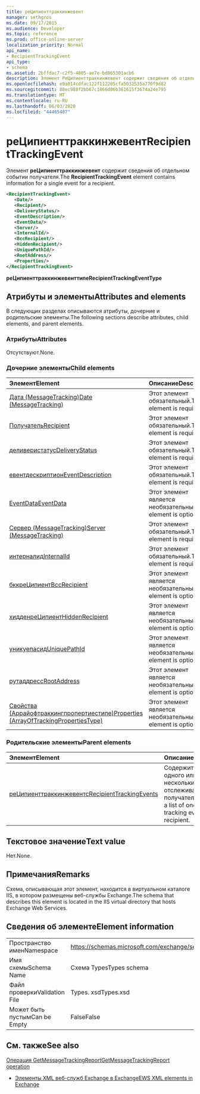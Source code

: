 ```yaml
---
title: реЦипиенттраккинжевент
manager: sethgros
ms.date: 09/17/2015
ms.audience: Developer
ms.topic: reference
ms.prod: office-online-server
localization_priority: Normal
api_name:
- RecipientTrackingEvent
api_type:
- schema
ms.assetid: 2bffdac7-c2f5-4805-ae7e-bd865301acb6
description: Элемент РеЦипиенттраккинжевент содержит сведения об отдельном событии получателя.
ms.openlocfilehash: e9a014cdfac122f112205cfa5032535a770f9d82
ms.sourcegitcommit: 88ec988f2bb67c1866d06b361615f3674a24e795
ms.translationtype: MT
ms.contentlocale: ru-RU
ms.lasthandoff: 06/03/2020
ms.locfileid: "44465487"
---
```

# <a name="recipienttrackingevent"></a><span data-ttu-id="8276f-103">реЦипиенттраккинжевент</span><span class="sxs-lookup"><span data-stu-id="8276f-103">RecipientTrackingEvent</span></span>

<span data-ttu-id="8276f-104">Элемент **реЦипиенттраккинжевент** содержит сведения об отдельном событии получателя.</span><span class="sxs-lookup"><span data-stu-id="8276f-104">The **RecipientTrackingEvent** element contains information for a single event for a recipient.</span></span> 
  
```XML
<RecipientTrackingEvent>
   <Date/>
   <Recipient/>
   <DeliveryStatus/>
   <EventDescription/>
   <EventData/>
   <Server/>
   <InternalId/>
   <BccRecipient/>
   <HiddenRecipient/>
   <UniquePathId/>
   <RootAddress/>
   <Properties/>
</RecipientTrackingEvent>
```

 <span data-ttu-id="8276f-105">**реЦипиенттраккинжевенттипе**</span><span class="sxs-lookup"><span data-stu-id="8276f-105">**RecipientTrackingEventType**</span></span>
## <a name="attributes-and-elements"></a><span data-ttu-id="8276f-106">Атрибуты и элементы</span><span class="sxs-lookup"><span data-stu-id="8276f-106">Attributes and elements</span></span>

<span data-ttu-id="8276f-107">В следующих разделах описываются атрибуты, дочерние и родительские элементы.</span><span class="sxs-lookup"><span data-stu-id="8276f-107">The following sections describe attributes, child elements, and parent elements.</span></span>
  
### <a name="attributes"></a><span data-ttu-id="8276f-108">Атрибуты</span><span class="sxs-lookup"><span data-stu-id="8276f-108">Attributes</span></span>

<span data-ttu-id="8276f-109">Отсутствуют.</span><span class="sxs-lookup"><span data-stu-id="8276f-109">None.</span></span>
  
### <a name="child-elements"></a><span data-ttu-id="8276f-110">Дочерние элементы</span><span class="sxs-lookup"><span data-stu-id="8276f-110">Child elements</span></span>

|<span data-ttu-id="8276f-111">**Элемент**</span><span class="sxs-lookup"><span data-stu-id="8276f-111">**Element**</span></span>|<span data-ttu-id="8276f-112">**Описание**</span><span class="sxs-lookup"><span data-stu-id="8276f-112">**Description**</span></span>|
|:-----|:-----|
|[<span data-ttu-id="8276f-113">Дата (MessageTracking)</span><span class="sxs-lookup"><span data-stu-id="8276f-113">Date (MessageTracking)</span></span>](date-messagetracking.md) <br/> |<span data-ttu-id="8276f-114">Этот элемент обязательный.</span><span class="sxs-lookup"><span data-stu-id="8276f-114">This element is required.</span></span>  <br/> |
|[<span data-ttu-id="8276f-115">Получатель</span><span class="sxs-lookup"><span data-stu-id="8276f-115">Recipient</span></span>](recipient.md) <br/> |<span data-ttu-id="8276f-116">Этот элемент обязательный.</span><span class="sxs-lookup"><span data-stu-id="8276f-116">This element is required.</span></span>  <br/> |
|[<span data-ttu-id="8276f-117">деливеристатус</span><span class="sxs-lookup"><span data-stu-id="8276f-117">DeliveryStatus</span></span>](deliverystatus.md) <br/> |<span data-ttu-id="8276f-118">Этот элемент обязательный.</span><span class="sxs-lookup"><span data-stu-id="8276f-118">This element is required.</span></span>  <br/> |
|[<span data-ttu-id="8276f-119">евентдескриптион</span><span class="sxs-lookup"><span data-stu-id="8276f-119">EventDescription</span></span>](eventdescription.md) <br/> |<span data-ttu-id="8276f-120">Этот элемент обязательный.</span><span class="sxs-lookup"><span data-stu-id="8276f-120">This element is required.</span></span>  <br/> |
|[<span data-ttu-id="8276f-121">EventData</span><span class="sxs-lookup"><span data-stu-id="8276f-121">EventData</span></span>](eventdata.md) <br/> |<span data-ttu-id="8276f-122">Этот элемент является необязательным.</span><span class="sxs-lookup"><span data-stu-id="8276f-122">This element is optional.</span></span>  <br/> |
|[<span data-ttu-id="8276f-123">Сервер (MessageTracking)</span><span class="sxs-lookup"><span data-stu-id="8276f-123">Server (MessageTracking)</span></span>](server-messagetracking.md) <br/> |<span data-ttu-id="8276f-124">Этот элемент обязательный.</span><span class="sxs-lookup"><span data-stu-id="8276f-124">This element is required.</span></span>  <br/> |
|[<span data-ttu-id="8276f-125">интерналид</span><span class="sxs-lookup"><span data-stu-id="8276f-125">InternalId</span></span>](internalid.md) <br/> |<span data-ttu-id="8276f-126">Этот элемент обязательный.</span><span class="sxs-lookup"><span data-stu-id="8276f-126">This element is required.</span></span>  <br/> |
|[<span data-ttu-id="8276f-127">бккреЦипиент</span><span class="sxs-lookup"><span data-stu-id="8276f-127">BccRecipient</span></span>](bccrecipient.md) <br/> |<span data-ttu-id="8276f-128">Этот элемент является необязательным.</span><span class="sxs-lookup"><span data-stu-id="8276f-128">This element is optional.</span></span>  <br/> |
|[<span data-ttu-id="8276f-129">хидденреЦипиент</span><span class="sxs-lookup"><span data-stu-id="8276f-129">HiddenRecipient</span></span>](hiddenrecipient.md) <br/> |<span data-ttu-id="8276f-130">Этот элемент является необязательным.</span><span class="sxs-lookup"><span data-stu-id="8276f-130">This element is optional.</span></span>  <br/> |
|[<span data-ttu-id="8276f-131">уникуепасид</span><span class="sxs-lookup"><span data-stu-id="8276f-131">UniquePathId</span></span>](uniquepathid.md) <br/> |<span data-ttu-id="8276f-132">Этот элемент является необязательным.</span><span class="sxs-lookup"><span data-stu-id="8276f-132">This element is optional.</span></span>  <br/> |
|[<span data-ttu-id="8276f-133">рутаддресс</span><span class="sxs-lookup"><span data-stu-id="8276f-133">RootAddress</span></span>](rootaddress.md) <br/> |<span data-ttu-id="8276f-134">Этот элемент является необязательным.</span><span class="sxs-lookup"><span data-stu-id="8276f-134">This element is optional.</span></span>  <br/> |
|[<span data-ttu-id="8276f-135">Свойства (Аррайофтраккингпропертиестипе)</span><span class="sxs-lookup"><span data-stu-id="8276f-135">Properties (ArrayOfTrackingPropertiesType)</span></span>](properties-arrayoftrackingpropertiestype.md) <br/> |<span data-ttu-id="8276f-136">Этот элемент является необязательным.</span><span class="sxs-lookup"><span data-stu-id="8276f-136">This element is optional.</span></span>  <br/> |
   
### <a name="parent-elements"></a><span data-ttu-id="8276f-137">Родительские элементы</span><span class="sxs-lookup"><span data-stu-id="8276f-137">Parent elements</span></span>

|<span data-ttu-id="8276f-138">**Элемент**</span><span class="sxs-lookup"><span data-stu-id="8276f-138">**Element**</span></span>|<span data-ttu-id="8276f-139">**Описание**</span><span class="sxs-lookup"><span data-stu-id="8276f-139">**Description**</span></span>|
|:-----|:-----|
|[<span data-ttu-id="8276f-140">реЦипиенттраккинжевентс</span><span class="sxs-lookup"><span data-stu-id="8276f-140">RecipientTrackingEvents</span></span>](recipienttrackingevents.md) <br/> |<span data-ttu-id="8276f-141">Содержит список одного или нескольких событий отслеживания для получателя.</span><span class="sxs-lookup"><span data-stu-id="8276f-141">Contains a list of one or more tracking events for a recipient.</span></span>  <br/> |
   
## <a name="text-value"></a><span data-ttu-id="8276f-142">Текстовое значение</span><span class="sxs-lookup"><span data-stu-id="8276f-142">Text value</span></span>

<span data-ttu-id="8276f-143">Нет.</span><span class="sxs-lookup"><span data-stu-id="8276f-143">None.</span></span>
  
## <a name="remarks"></a><span data-ttu-id="8276f-144">Примечания</span><span class="sxs-lookup"><span data-stu-id="8276f-144">Remarks</span></span>

<span data-ttu-id="8276f-145">Схема, описывающая этот элемент, находится в виртуальном каталоге IIS, в котором размещены веб-службы Exchange.</span><span class="sxs-lookup"><span data-stu-id="8276f-145">The schema that describes this element is located in the IIS virtual directory that hosts Exchange Web Services.</span></span>
  
## <a name="element-information"></a><span data-ttu-id="8276f-146">Сведения об элементе</span><span class="sxs-lookup"><span data-stu-id="8276f-146">Element information</span></span>

|||
|:-----|:-----|
|<span data-ttu-id="8276f-147">Пространство имен</span><span class="sxs-lookup"><span data-stu-id="8276f-147">Namespace</span></span>  <br/> |https://schemas.microsoft.com/exchange/services/2006/types  <br/> |
|<span data-ttu-id="8276f-148">Имя схемы</span><span class="sxs-lookup"><span data-stu-id="8276f-148">Schema Name</span></span>  <br/> |<span data-ttu-id="8276f-149">Схема Types</span><span class="sxs-lookup"><span data-stu-id="8276f-149">Types schema</span></span>  <br/> |
|<span data-ttu-id="8276f-150">Файл проверки</span><span class="sxs-lookup"><span data-stu-id="8276f-150">Validation File</span></span>  <br/> |<span data-ttu-id="8276f-151">Types. xsd</span><span class="sxs-lookup"><span data-stu-id="8276f-151">Types.xsd</span></span>  <br/> |
|<span data-ttu-id="8276f-152">Может быть пустым</span><span class="sxs-lookup"><span data-stu-id="8276f-152">Can be Empty</span></span>  <br/> |<span data-ttu-id="8276f-153">False</span><span class="sxs-lookup"><span data-stu-id="8276f-153">False</span></span>  <br/> |
   
## <a name="see-also"></a><span data-ttu-id="8276f-154">См. также</span><span class="sxs-lookup"><span data-stu-id="8276f-154">See also</span></span>



[<span data-ttu-id="8276f-155">Операция GetMessageTrackingReport</span><span class="sxs-lookup"><span data-stu-id="8276f-155">GetMessageTrackingReport operation</span></span>](getmessagetrackingreport-operation.md)


- [<span data-ttu-id="8276f-156">Элементы XML веб-служб Exchange в Exchange</span><span class="sxs-lookup"><span data-stu-id="8276f-156">EWS XML elements in Exchange</span></span>](ews-xml-elements-in-exchange.md)


